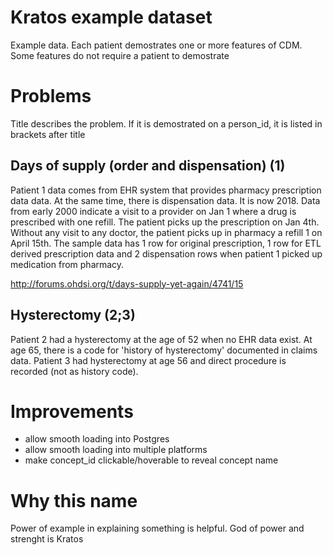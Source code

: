 # Kratos example dataset

Example data.
Each patient demostrates one or more features of CDM. Some features do not require a patient to demostrate

# Problems
Title describes the problem. If it is demostrated on a person_id, it is listed in brackets after title
## Days of supply (order and dispensation) (1)
Patient 1 data comes from EHR system that provides pharmacy prescription data data. At the same time, there is dispensation data.
It is now 2018. Data from early 2000 indicate a visit to a provider on Jan 1 where a drug is prescribed with one refill. The patient picks up the prescription on Jan 4th. Without any visit to any doctor, the patient picks up in pharmacy a refill 1 on April 15th. The sample data has 1 row for original prescription, 1 row for ETL derived prescription data and 2 dispensation rows when patient 1 picked up medication from pharmacy.  

http://forums.ohdsi.org/t/days-supply-yet-again/4741/15  



## Hysterectomy (2;3)

Patient 2 had a hysterectomy at the age of 52 when no EHR data exist. At age 65, there is a code for 'history of hysterectomy' documented in claims data. Patient 3 had hysterectomy at age 56 and direct procedure is recorded (not as history code).



# Improvements
 - allow smooth loading into Postgres
 - allow smooth loading into multiple platforms
 - make concept_id clickable/hoverable to reveal concept name


# Why this name

Power of example in explaining something is helpful. God of power and strenght is Kratos
